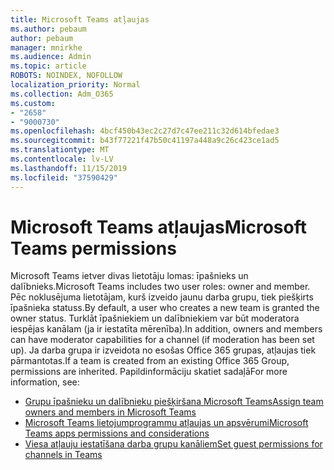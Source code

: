 ```yaml
---
title: Microsoft Teams atļaujas
ms.author: pebaum
author: pebaum
manager: mnirkhe
ms.audience: Admin
ms.topic: article
ROBOTS: NOINDEX, NOFOLLOW
localization_priority: Normal
ms.collection: Adm_O365
ms.custom:
- "2658"
- "9000730"
ms.openlocfilehash: 4bcf450b43ec2c27d7c47ee211c32d614bfedae3
ms.sourcegitcommit: b43f77221f47b50c41197a448a9c26c423ce1ad5
ms.translationtype: MT
ms.contentlocale: lv-LV
ms.lasthandoff: 11/15/2019
ms.locfileid: "37590429"
---
```

# <a name="microsoft-teams-permissions"></a><span data-ttu-id="4e639-102">Microsoft Teams atļaujas</span><span class="sxs-lookup"><span data-stu-id="4e639-102">Microsoft Teams permissions</span></span>

<span data-ttu-id="4e639-103">Microsoft Teams ietver divas lietotāju lomas: īpašnieks un dalībnieks.</span><span class="sxs-lookup"><span data-stu-id="4e639-103">Microsoft Teams includes two user roles: owner and member.</span></span> <span data-ttu-id="4e639-104">Pēc noklusējuma lietotājam, kurš izveido jaunu darba grupu, tiek piešķirts īpašnieka statuss.</span><span class="sxs-lookup"><span data-stu-id="4e639-104">By default, a user who creates a new team is granted the owner status.</span></span> <span data-ttu-id="4e639-105">Turklāt īpašniekiem un dalībniekiem var būt moderatora iespējas kanālam (ja ir iestatīta mērenība).</span><span class="sxs-lookup"><span data-stu-id="4e639-105">In addition, owners and members can have moderator capabilities for a channel (if moderation has been set up).</span></span> <span data-ttu-id="4e639-106">Ja darba grupa ir izveidota no esošas Office 365 grupas, atļaujas tiek pārmantotas.</span><span class="sxs-lookup"><span data-stu-id="4e639-106">If a team is created from an existing Office 365 Group, permissions are inherited.</span></span> <span data-ttu-id="4e639-107">Papildinformāciju skatiet sadaļā</span><span class="sxs-lookup"><span data-stu-id="4e639-107">For more information, see:</span></span>

- [<span data-ttu-id="4e639-108">Grupu īpašnieku un dalībnieku piešķiršana Microsoft Teams</span><span class="sxs-lookup"><span data-stu-id="4e639-108">Assign team owners and members in Microsoft Teams</span></span>](https://docs.microsoft.com/microsoftteams/assign-roles-permissions)
- [<span data-ttu-id="4e639-109">Microsoft Teams lietojumprogrammu atļaujas un apsvērumi</span><span class="sxs-lookup"><span data-stu-id="4e639-109">Microsoft Teams apps permissions and considerations</span></span>](https://docs.microsoft.com/microsoftteams/app-permissions)
- [<span data-ttu-id="4e639-110">Viesa atļauju iestatīšana darba grupu kanāliem</span><span class="sxs-lookup"><span data-stu-id="4e639-110">Set guest permissions for channels in Teams</span></span>](https://support.office.com/article/4756c468-2746-4bfd-a582-736d55fcc169)
